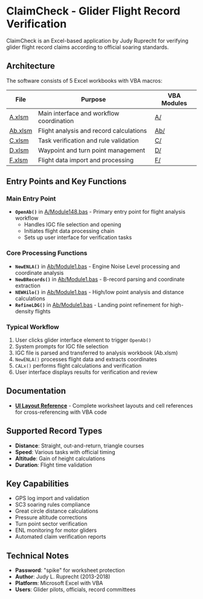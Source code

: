 # ClaimCheck - Glider Flight Record Verification

ClaimCheck is an Excel-based application by Judy Ruprecht for verifying glider flight record claims according to official soaring standards.

## Architecture

The software consists of 5 Excel workbooks with VBA macros:

| File | Purpose | VBA Modules |
|------|---------|-------------|
| [A.xlsm](A.xlsm) | Main interface and workflow coordination | [A/](A/) |
| [Ab.xlsm](Ab.xlsm) | Flight analysis and record calculations | [Ab/](Ab/) |
| [C.xlsm](C.xlsm) | Task verification and rule validation | [C/](C/) |
| [D.xlsm](D.xlsm) | Waypoint and turn point management | [D/](D/) |
| [F.xlsm](F.xlsm) | Flight data import and processing | [F/](F/) |

## Entry Points and Key Functions

### Main Entry Point
- **`OpenAb()`** in [A/Module148.bas](A/Module148.bas) - Primary entry point for flight analysis workflow
  - Handles IGC file selection and opening
  - Initiates flight data processing chain
  - Sets up user interface for verification tasks

### Core Processing Functions
- **`NewENLA()`** in [Ab/Module1.bas](Ab/Module1.bas) - Engine Noise Level processing and coordinate analysis
- **`NewBRecords()`** in [Ab/Module1.bas](Ab/Module1.bas) - B-record parsing and coordinate extraction
- **`NEWHilo()`** in [Ab/Module1.bas](Ab/Module1.bas) - High/low point analysis and distance calculations
- **`RefineLDG()`** in [Ab/Module1.bas](Ab/Module1.bas) - Landing point refinement for high-density flights

### Typical Workflow
1. User clicks glider interface element to trigger `OpenAb()`
2. System prompts for IGC file selection
3. IGC file is parsed and transferred to analysis workbook (Ab.xlsm)
4. `NewENLA()` processes flight data and extracts coordinates
5. `CALx()` performs flight calculations and verification
6. User interface displays results for verification and review

## Documentation

- **[UI Layout Reference](ui_layout_reference.md)** - Complete worksheet layouts and cell references for cross-referencing with VBA code

## Supported Record Types

- **Distance**: Straight, out-and-return, triangle courses
- **Speed**: Various tasks with official timing  
- **Altitude**: Gain of height calculations
- **Duration**: Flight time validation

## Key Capabilities

- GPS log import and validation
- SC3 soaring rules compliance
- Great circle distance calculations
- Pressure altitude corrections
- Turn point sector verification
- ENL monitoring for motor gliders
- Automated claim verification reports

## Technical Notes

- **Password**: "spike" for worksheet protection
- **Author**: Judy L. Ruprecht (2013-2018)
- **Platform**: Microsoft Excel with VBA
- **Users**: Glider pilots, officials, record committees
